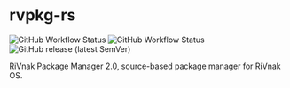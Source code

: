 # rvpkg-rs

![GitHub Workflow Status](https://img.shields.io/github/actions/workflow/status/mrivnak/cashew/build.yml)
![GitHub Workflow Status](https://img.shields.io/github/actions/workflow/status/mrivnak/cashew/test.yml?label=tests)
![GitHub release (latest SemVer)](https://img.shields.io/github/v/release/mrivnak/rvpkg-rs)

RiVnak Package Manager 2.0, source-based package manager for RiVnak OS.
